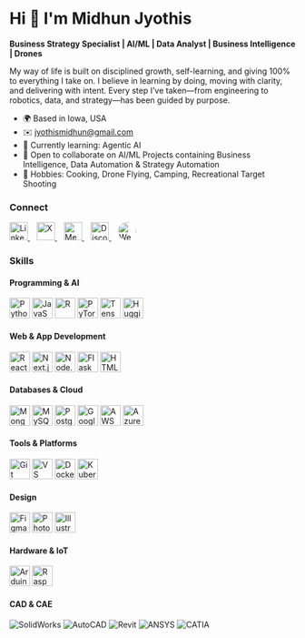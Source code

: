 <!-- Header -->
<h1 align="left">Hi 👋 I'm Midhun Jyothis</h1>
<p><strong>Business Strategy Specialist | AI/ML | Data Analyst | Business Intelligence | Drones </strong></p>

<!-- About -->
<p>
My way of life is built on disciplined growth, self-learning, and giving 100% to everything I take on. I believe in learning by doing, moving with clarity, and delivering with intent. Every step I’ve taken—from engineering to robotics, data, and strategy—has been guided by purpose.
</p>

<!-- Quick Facts -->
<ul>
  <li>🌍 Based in Iowa, USA</li>
  <li>✉️ <a href="mailto:jyothismidhun@gmail.com">jyothismidhun@gmail.com</a></li>
  <li>🧠 Currently learning: Agentic AI</li>
  <li>👥 Open to collaborate on AI/ML Projects containing Business Intelligence, Data Automation & Strategy Automation</li>
  <li>💬 Hobbies: Cooking, Drone Flying, Camping, Recreational Target Shooting</li>
</ul>

<!-- Socials -->
<h3>Connect</h3>
<p align="left">
  <a href="https://www.linkedin.com/in/midhunjyothis" target="_blank" rel="noreferrer" title="LinkedIn">
    <img src="https://raw.githubusercontent.com/danielcranney/readme-generator/main/public/icons/socials/linkedin.svg" width="32" height="32" alt="LinkedIn" />
  </a>
  &nbsp;&nbsp;
  <a href="https://www.x.com/midhunjyothis" target="_blank" rel="noreferrer" title="X (Twitter)">
    <img src="https://raw.githubusercontent.com/danielcranney/readme-generator/main/public/icons/socials/twitter.svg" width="32" height="32" alt="X" />
  </a>
  &nbsp;&nbsp;
  <a href="https://www.medium.com/midhunjyothis" target="_blank" rel="noreferrer" title="Medium">
    <img src="https://raw.githubusercontent.com/danielcranney/readme-generator/main/public/icons/socials/medium.svg" width="32" height="32" alt="Medium" />
  </a>
  &nbsp;&nbsp;
  <a href="https://discord.com/users/midhunjyothis" target="_blank" rel="noreferrer" title="Discord">
    <img src="https://raw.githubusercontent.com/danielcranney/readme-generator/main/public/icons/socials/discord.svg" width="32" height="32" alt="Discord" />
  </a>
  &nbsp;&nbsp;
  <!-- Website favicon -->
  <a href="https://www.midhunjyothis.com" target="_blank" rel="noreferrer" title="Website">
    <img src="https://www.midhunjyothis.com/favicon.ico" width="32" height="32" alt="Website" style="border-radius:50%; object-fit:cover;" />
  </a>
</p>

<!-- Skills -->
<h3>Skills</h3>

<!-- 🧠 Programming & AI -->
<h4>Programming & AI</h4>
<p align="left">
  <a href="https://www.python.org/" target="_blank" rel="noreferrer" title="Python"><img src="https://raw.githubusercontent.com/danielcranney/readme-generator/main/public/icons/skills/python-colored.svg" width="36" height="36" alt="Python" /></a>
  <a href="https://developer.mozilla.org/en-US/docs/Web/JavaScript" target="_blank" rel="noreferrer" title="JavaScript"><img src="https://raw.githubusercontent.com/danielcranney/readme-generator/main/public/icons/skills/javascript-colored.svg" width="36" height="36" alt="JavaScript" /></a>
  <a href="https://www.r-project.org/" target="_blank" rel="noreferrer" title="R"><img src="https://raw.githubusercontent.com/danielcranney/readme-generator/main/public/icons/skills/rlang-colored.svg" width="36" height="36" alt="R" /></a>
  <a href="https://pytorch.org/" target="_blank" rel="noreferrer" title="PyTorch"><img src="https://raw.githubusercontent.com/danielcranney/readme-generator/main/public/icons/skills/pytorch-colored.svg" width="36" height="36" alt="PyTorch" /></a>
  <a href="https://www.tensorflow.org/" target="_blank" rel="noreferrer" title="TensorFlow"><img src="https://raw.githubusercontent.com/danielcranney/readme-generator/main/public/icons/skills/tensorflow-colored.svg" width="36" height="36" alt="TensorFlow" /></a>
  <a href="https://huggingface.co/" target="_blank" rel="noreferrer" title="Hugging Face"><img src="https://raw.githubusercontent.com/danielcranney/readme-generator/main/public/icons/skills/huggingface-colored.svg" width="36" height="36" alt="Hugging Face" /></a>
</p>

<!-- 🌐 Web & App Development -->
<h4>Web & App Development</h4>
<p align="left">
  <a href="https://reactjs.org/" target="_blank" rel="noreferrer" title="React"><img src="https://raw.githubusercontent.com/danielcranney/readme-generator/main/public/icons/skills/react-colored.svg" width="36" height="36" alt="React" /></a>
  <a href="https://nextjs.org/docs" target="_blank" rel="noreferrer" title="Next.js"><img src="https://raw.githubusercontent.com/danielcranney/readme-generator/main/public/icons/skills/nextjs-colored.svg" width="36" height="36" alt="Next.js" /></a>
  <a href="https://nodejs.org/en/" target="_blank" rel="noreferrer" title="Node.js"><img src="https://raw.githubusercontent.com/danielcranney/readme-generator/main/public/icons/skills/nodejs-colored.svg" width="36" height="36" alt="Node.js" /></a>
  <a href="https://flask.palletsprojects.com/" target="_blank" rel="noreferrer" title="Flask"><img src="https://raw.githubusercontent.com/danielcranney/readme-generator/main/public/icons/skills/flask-colored.svg" width="36" height="36" alt="Flask" /></a>
  <a href="https://developer.mozilla.org/en-US/docs/Glossary/HTML5" target="_blank" rel="noreferrer" title="HTML5"><img src="https://raw.githubusercontent.com/danielcranney/readme-generator/main/public/icons/skills/html5-colored.svg" width="36" height="36" alt="HTML5" /></a>
</p>

<!-- 🗄️ Databases & Cloud -->
<h4>Databases & Cloud</h4>
<p align="left">
  <a href="https://www.mongodb.com/" target="_blank" rel="noreferrer" title="MongoDB"><img src="https://raw.githubusercontent.com/danielcranney/readme-generator/main/public/icons/skills/mongodb-colored.svg" width="36" height="36" alt="MongoDB" /></a>
  <a href="https://www.mysql.com/" target="_blank" rel="noreferrer" title="MySQL"><img src="https://raw.githubusercontent.com/danielcranney/readme-generator/main/public/icons/skills/mysql-colored.svg" width="36" height="36" alt="MySQL" /></a>
  <a href="https://www.postgresql.org/" target="_blank" rel="noreferrer" title="PostgreSQL"><img src="https://raw.githubusercontent.com/danielcranney/readme-generator/main/public/icons/skills/postgresql-colored.svg" width="36" height="36" alt="PostgreSQL" /></a>
  <a href="https://cloud.google.com/" target="_blank" rel="noreferrer" title="Google Cloud"><img src="https://raw.githubusercontent.com/danielcranney/readme-generator/main/public/icons/skills/googlecloud-colored.svg" width="36" height="36" alt="Google Cloud" /></a>
  <a href="https://aws.amazon.com/" target="_blank" rel="noreferrer" title="AWS"><img src="https://raw.githubusercontent.com/danielcranney/readme-generator/main/public/icons/skills/aws-colored.svg" width="36" height="36" alt="AWS" /></a>
  <a href="https://azure.microsoft.com/" target="_blank" rel="noreferrer" title="Azure"><img src="https://raw.githubusercontent.com/danielcranney/readme-generator/main/public/icons/skills/azure-colored.svg" width="36" height="36" alt="Azure" /></a>
</p>

<!-- ⚙️ Tools & Platforms -->
<h4>Tools & Platforms</h4>
<p align="left">
  <a href="https://git-scm.com/" target="_blank" rel="noreferrer" title="Git"><img src="https://raw.githubusercontent.com/danielcranney/readme-generator/main/public/icons/skills/git-colored.svg" width="36" height="36" alt="Git" /></a>
  <a href="https://code.visualstudio.com/" target="_blank" rel="noreferrer" title="VS Code"><img src="https://raw.githubusercontent.com/danielcranney/readme-generator/main/public/icons/skills/visualstudiocode-colored.svg" width="36" height="36" alt="VS Code" /></a>
  <a href="https://www.docker.com/" target="_blank" rel="noreferrer" title="Docker"><img src="https://raw.githubusercontent.com/danielcranney/readme-generator/main/public/icons/skills/docker-colored.svg" width="36" height="36" alt="Docker" /></a>
  <a href="https://kubernetes.io/" target="_blank" rel="noreferrer" title="Kubernetes"><img src="https://raw.githubusercontent.com/danielcranney/readme-generator/main/public/icons/skills/kubernetes-colored.svg" width="36" height="36" alt="Kubernetes" /></a>
</p>

<!-- 🎨 Design -->
<h4>Design</h4>
<p align="left">
  <a href="https://www.figma.com/" target="_blank" rel="noreferrer" title="Figma"><img src="https://raw.githubusercontent.com/danielcranney/readme-generator/main/public/icons/skills/figma-colored.svg" width="36" height="36" alt="Figma" /></a>
  <a href="https://www.adobe.com/products/photoshop.html" target="_blank" rel="noreferrer" title="Photoshop"><img src="https://raw.githubusercontent.com/danielcranney/readme-generator/main/public/icons/skills/photoshop-colored-dark.svg" width="36" height="36" alt="Photoshop" /></a>
  <a href="https://www.adobe.com/products/illustrator.html" target="_blank" rel="noreferrer" title="Illustrator"><img src="https://raw.githubusercontent.com/danielcranney/readme-generator/main/public/icons/skills/illustrator-colored-dark.svg" width="36" height="36" alt="Illustrator" /></a>
</p>

<!-- 🧩 Hardware -->
<h4>Hardware & IoT</h4>
<p align="left">
  <a href="https://arduino.cc/" target="_blank" rel="noreferrer" title="Arduino"><img src="https://raw.githubusercontent.com/danielcranney/readme-generator/main/public/icons/skills/arduino-colored.svg" width="36" height="36" alt="Arduino" /></a>
  <a href="https://www.raspberrypi.org/" target="_blank" rel="noreferrer" title="Raspberry Pi"><img src="https://raw.githubusercontent.com/danielcranney/readme-generator/main/public/icons/skills/raspberrypi-colored.svg" width="36" height="36" alt="Raspberry Pi" /></a>
</p>

<!-- 🧱 CAD / CAE -->
<h4>CAD &amp; CAE</h4>
<p align="left">
  <img alt="SolidWorks" src="https://img.shields.io/badge/SolidWorks-000000?style=for-the-badge&logo=dassaultsystemes&logoColor=white" />
  <img alt="AutoCAD" src="https://img.shields.io/badge/AutoCAD-000000?style=for-the-badge&logo=autodesk&logoColor=white" />
  <img alt="Revit" src="https://img.shields.io/badge/Revit-000000?style=for-the-badge&logo=autodesk&logoColor=white" />
  <img alt="ANSYS" src="https://img.shields.io/badge/ANSYS-000000?style=for-the-badge&logo=ansys&logoColor=white" />
  <img alt="CATIA" src="https://img.shields.io/badge/CATIA-000000?style=for-the-badge&logo=dassaultsystemes&logoColor=white" />
</p>
